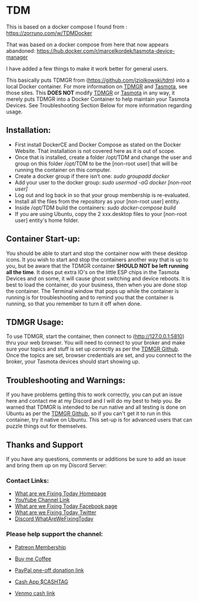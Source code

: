 #  TDM
This is based on a docker compose I found from :
https://zorruno.com/w/TDMDocker

That was based on a docker compose from here that now appears abandoned:
https://hub.docker.com/r/marcelkordek/tasmota-device-manager

I have added a few things to make it work better for general users.

This basically puts TDMGR from (https://github.com/jziolkowski/tdm) into a local Docker container.  For more information on [TDMGR](https://github.com/jziolkowski/tdm) and [Tasmota](https://github.com/arendst/Tasmota), see those sites.  This **DOES NOT** modify [TDMGR](https://github.com/jziolkowski/tdm) or [Tasmota](https://github.com/arendst/Tasmota) in any way, it merely puts TDMGR into a Docker Container to help maintain your Tasmota Devices.  See Troubleshooting Section Below for more information regarding usage.

## Installation:

* First install DockerCE and Docker Compose as stated on the Docker Website.  That installation is not covered here as it is out of scope.  
* Once that is installed, create a folder /opt/TDM and change the user and group on this folder /opt/TDM to be the [non-root user] that will be running the container on this computer.
* Create a docker group if there isn’t one:  *sudo groupadd docker*
* Add your user to the docker group:  *sudo usermod -aG docker [non-root user]*
* Log out and log back in so that your group membership is re-evaluated.
* Install all the files from the repository as your [non-root user] entity.
* Inside /opt/TDM build the containers:  *sudo docker-compose build*
* If you are using Ubuntu, copy the 2 xxx.desktop files to your [non-root user] entity's home folder.

## Container Start-up:

You should be able to start and stop the container now with these desktop icons.  It you wish to start and stop the containers another way that is up to you, but be aware that the TDMGR container **SHOULD NOT be left running all the time**.  It does put extra IO's on the little ESP chips in the Tasmota Devices and on some, it will cause ghost switching and device reboots.  It is best to load the container, do your business, then when you are done stop the container.  The Terminal window that pops up while the container is running is for troubleshooting and to remind you that the container is running, so that you remember to turn it off when done.

## TDMGR Usage:

To use TDMGR, start the container, then connect to (http://127.0.0.1:5810) thru your web browser.  You will need to connect to your broker and make sure your topics and stuff is set up correctly as per the [TDMGR Github](https://github.com/jziolkowski/tdm).  Once the topics are set, browser credentials are set, and you connect to the broker, your Tasmota devices should start showing up.

## Troubleshooting and Warnings:

If you have problems getting this to work correctly, you can put an issue here and contact me at my Discord and I will do my best to help you.  Be warned that TDMGR is intended to be run native and all testing is done on Ubuntu as per the [TDMGR Github](https://github.com/jziolkowski/tdm), so if you can't get it to run in this container, try it native on Ubuntu.  This set-up is for advanced users that can puzzle things out for themselves.

## Thanks and Support

If you have any questions, comments or additions be sure to add an issue and bring them up on my Discord Server: 

### Contact Links:
* [What are we Fixing Today Homepage](https://www.WhatAreWeFixing.Today/)
* [YouYube Channel Link](https://bit.ly/WhatAreWeFixingTodaysYT)
* [What are we Fixing Today Facebook page](https://bit.ly/WhatAreWeFixingTodayFB)
* [What are we Fixing Today Twitter](https://bit.ly/WhatAreWeFixingTodayTW)
* [Discord WhatAreWeFixingToday](https://discord.gg/Uhmhu3B)

### Please help support the channel:

* [Patreon Membership](https://www.patreon.com/WhatAreWeFixingToday)

* [Buy me Coffee](https://www.buymeacoffee.com/SirGoodenough)
* [PayPal one-off donation link](https://www.paypal.me/SirGoodenough)
* [Cash App \$CASHTAG](https://cash.me/$SirGoodenough)
* [Venmo cash link](https://venmo.com/SirGoodenough)
